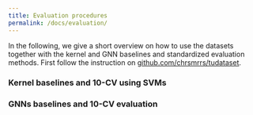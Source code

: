 ```yaml
---
title: Evaluation procedures
permalink: /docs/evaluation/
---
```


In the following, we give a short overview on how to use the datasets together with the kernel and GNN baselines and standardized evaluation methods. 
First follow the instruction on [github.com/chrsmrrs/tudataset](https://github.com/chrsmrrs/tudataset). 

### Kernel baselines and 10-CV using SVMs


### GNNs baselines and 10-CV evaluation
